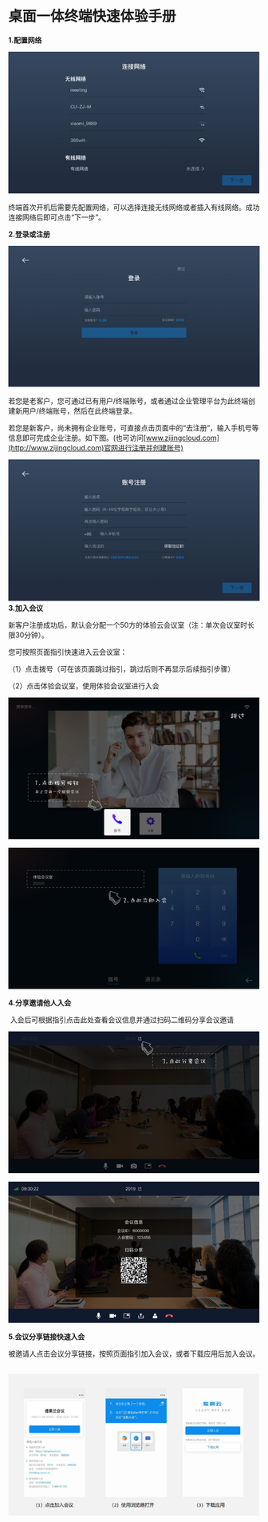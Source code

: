 # 桌面一体终端快速体验手册

**1.配置网络**

![img](../_image/MT666/wps1.jpg) 

终端首次开机后需要先配置网络，可以选择连接无线网络或者插入有线网络。成功连接网络后即可点击“下一步”。

 

**2.登录或注册**

![img](../_image/MT666/wps2.jpg) 

​	若您是老客户，您可通过已有用户/终端账号，或者通过企业管理平台为此终端创建新用户/终端账号，然后在此终端登录。

​	若您是新客户，尚未拥有企业账号，可直接点击页面中的“去注册”，输入手机号等信息即可完成企业注册。如下图。(也可访问[www.zijingcloud.com](http://www.zijingcloud.com)官网进行注册并创建账号)

![img](../_image/MT666/wps3.jpg) **3.加入会议**

​	新客户注册成功后，默认会分配一个50方的体验云会议室（注：单次会议室时长限30分钟）。

您可按照页面指引快速进入云会议室：

（1）点击拨号（可在该页面跳过指引，跳过后则不再显示后续指引步骤）

（2）点击体验会议室，使用体验会议室进行入会

![img](../_image/MT666/wps4.jpg) 

 ![img](../_image/MT666/wps5.jpg)

**4.分享邀请他人入会**

​	入会后可根据指引点击此处查看会议信息并通过扫码二维码分享会议邀请

![img](../_image/MT666/wps6.jpg) 

![img](../_image/MT666/wps7.jpg) 

 

**5.会议分享链接快速入会**

被邀请人点击会议分享链接，按照页面指引加入会议，或者下载应用后加入会议。   

​    ![img](../_image/MT666/wps8.png) 

 



